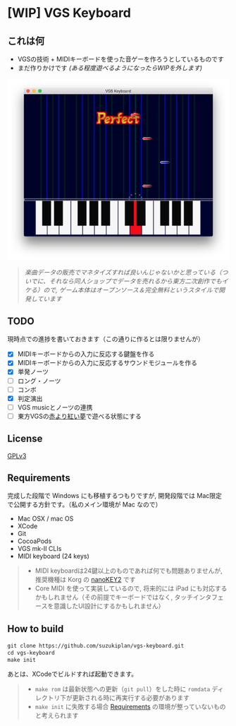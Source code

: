# [WIP] VGS Keyboard

## これは何
- VGSの技術 + MIDIキーボードを使った音ゲーを作ろうとしているものです
- まだ作りかけです _(ある程度遊べるようになったらWIPを外します)_

![screen shot](screen-shot.png)

> _楽曲データの販売でマネタイズすれば良いんじゃないかと思っている（ついでに、それなら同人ショップでデータを売れるから東方二次創作でもイケる）ので, ゲーム本体はオープンソース＆完全無料というスタイルで開発しています_

## TODO
現時点での進捗を書いておきます（この通りに作るとは限りませんが）
- [x] MIDIキーボードからの入力に反応する鍵盤を作る
- [x] MIDIキーボードからの入力に反応するサウンドモジュールを作る
- [x] 単発ノーツ
- [ ] ロング・ノーツ
- [ ] コンボ
- [x] 判定演出
- [ ] VGS musicとノーツの連携
- [ ] 東方VGSの[赤より紅い夢](https://github.com/suzukiplan/Touhou-VGS-MML-data/blob/master/data/BSLOT000.mml)で遊べる状態にする

## License
[GPLv3](COPYING)

## Requirements 
完成した段階で Windows にも移植するつもりですが, 開発段階では Mac限定 で公開する方針です。（私のメイン環境が Mac なので）
- Mac OSX / mac OS
- XCode
- Git
- CocoaPods
- VGS mk-II CLIs
- MIDI keyboard (24 keys)

> - MIDI keyboardは24鍵以上のものであれば何でも問題ありませんが, 推奨機種は Korg の [nanoKEY2](http://www.korg.com/jp/products/computergear/nanokey2/) です
> - Core MIDI を使って実装しているので, 将来的には iPad にも対応するかもしれません（その前提でキーボードではなく, タッチインタフェースを意識したUI設計にするかもしれません）

## How to build 
```
git clone https://github.com/suzukiplan/vgs-keyboard.git
cd vgs-keyboard
make init
```
あとは、XCodeでビルドすれば起動できます。

> - `make rom` は最新状態への更新（`git pull`）をした時に `romdata` ディレクトリ下が更新される時に再実行する必要があります
> - `make init` に失敗する場合 [Requirements](#Requirements) の環境が整っていないものと考えられます

